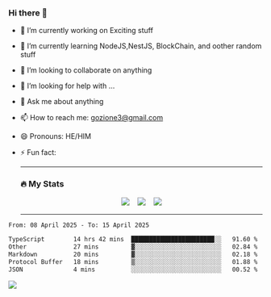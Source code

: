 ### Hi there 👋

<!--
**charlieScript/charlieScript** is a ✨ _special_ ✨ repository because its `README.md` (this file) appears on your GitHub profile.

Here are some ideas to get you started: -->

- 🔭 I’m currently working on Exciting stuff
- 🌱 I’m currently learning NodeJS,NestJS, BlockChain, and oother random stuff
- 👯 I’m looking to collaborate on anything
- 🤔 I’m looking for help with ...
- 💬 Ask me about anything
- 📫 How to reach me: gozione3@gmail.com
- 😄 Pronouns: HE/HIM
- ⚡ Fun fact:


  ---

  ### :fire: My Stats

  <div id="stats" align="center">
  <img src="http://github-readme-streak-stats.herokuapp.com?user=charlieScript&theme=dark&date_format=M%20j%5B%2C%20Y%5D" />&nbsp;&nbsp;&nbsp;
  <img src="https://github-readme-stats.vercel.app/api/top-langs/?username=charlieScript&layout=compact&theme=vision-friendly-dark"/>&nbsp;&nbsp;&nbsp;
  <img src="https://github-readme-stats.vercel.app/api?username=charlieScript&show_icons=true&theme=radical"/>
  </div>

  ---



<!--START_SECTION:waka-->

```txt
From: 08 April 2025 - To: 15 April 2025

TypeScript        14 hrs 42 mins  ███████████████████████░░   91.60 %
Other             27 mins         ▓░░░░░░░░░░░░░░░░░░░░░░░░   02.84 %
Markdown          20 mins         ▓░░░░░░░░░░░░░░░░░░░░░░░░   02.18 %
Protocol Buffer   18 mins         ▒░░░░░░░░░░░░░░░░░░░░░░░░   01.88 %
JSON              4 mins          ░░░░░░░░░░░░░░░░░░░░░░░░░   00.52 %
```

<!--END_SECTION:waka-->
![](https://komarev.com/ghpvc/?username=charlieScript)

